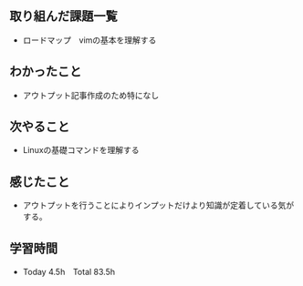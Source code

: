 ## 取り組んだ課題一覧  
- ロードマップ　vimの基本を理解する
## わかったこと  
- アウトプット記事作成のため特になし
## 次やること  
- Linuxの基礎コマンドを理解する
## 感じたこと  
- アウトプットを行うことによりインプットだけより知識が定着している気がする。
## 学習時間  
- Today 4.5h　Total 83.5h
